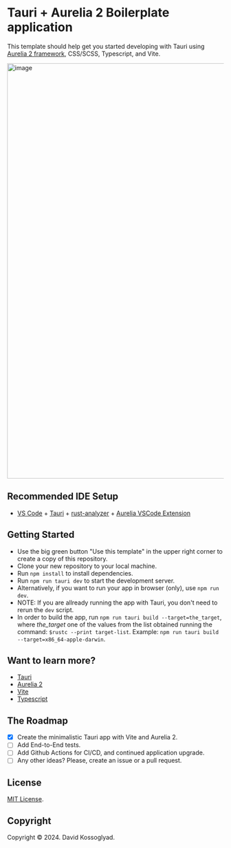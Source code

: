 # Tauri + Aurelia 2 Boilerplate application

This template should help get you started developing with Tauri using [Aurelia 2 framework](https://docs.aurelia.io), CSS/SCSS, Typescript, and Vite.

<img width="966" alt="image" src="https://github.com/glyad/au2-tauri-boilerplate/assets/4238205/afdcd0e6-6ac7-452d-9244-e8633f37e230">

## Recommended IDE Setup

- [VS Code](https://code.visualstudio.com/) + [Tauri](https://marketplace.visualstudio.com/items?itemName=tauri-apps.tauri-vscode) + [rust-analyzer](https://marketplace.visualstudio.com/items?itemName=rust-lang.rust-analyzer) + [Aurelia VSCode Extension](https://marketplace.visualstudio.com/items?itemName=AureliaEffect.aurelia)

## Getting Started

- Use the big green button "Use this template" in the upper right corner to create a copy of this repository.
- Clone your new repository to your local machine.
- Run `npm install` to install dependencies.
- Run `npm run tauri dev` to start the development server.
- Alternatively, if you want to run your app in browser (only), use `npm run dev`.
- NOTE: If you are allready running the app with Tauri, you don't need to rerun the `dev` script.
- In order to build the app, run `npm run tauri build --target=the_target`, where *the_target* one of the values from the list obtained running the command: `$rustc --print target-list`. Example: `npm run tauri build --target=x86_64-apple-darwin`.

## Want to learn more?

- [Tauri](https://tauri.app)
- [Aurelia 2](https://docs.aurelia.io)
- [Vite](https://vitejs.dev)
- [Typescript](https://www.typescriptlang.org/)

## The Roadmap

- [x] Create the minimalistic Tauri app with Vite and Aurelia 2.
- [ ] Add End-to-End tests.
- [ ] Add Github Actions for CI/CD, and continued application upgrade.
- [ ] Any other ideas? Please, create an issue or a pull request.

## License

[MIT License](https://github.com/glyad/au2-tauri-boilerplate/blob/main/LICENSE).

## Copyright

Copyright © 2024. David Kossoglyad.
